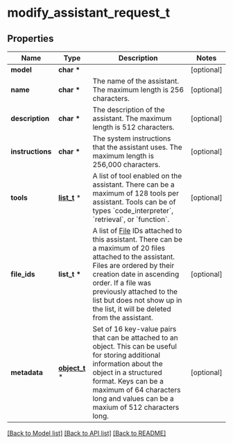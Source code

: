 # modify_assistant_request_t

## Properties
Name | Type | Description | Notes
------------ | ------------- | ------------- | -------------
**model** | **char \*** |  | [optional] 
**name** | **char \*** | The name of the assistant. The maximum length is 256 characters.  | [optional] 
**description** | **char \*** | The description of the assistant. The maximum length is 512 characters.  | [optional] 
**instructions** | **char \*** | The system instructions that the assistant uses. The maximum length is 256,000 characters.  | [optional] 
**tools** | [**list_t**](assistant_object_tools_inner.md) \* | A list of tool enabled on the assistant. There can be a maximum of 128 tools per assistant. Tools can be of types &#x60;code_interpreter&#x60;, &#x60;retrieval&#x60;, or &#x60;function&#x60;.  | [optional] 
**file_ids** | **list_t \*** | A list of [File](/docs/api-reference/files) IDs attached to this assistant. There can be a maximum of 20 files attached to the assistant. Files are ordered by their creation date in ascending order. If a file was previously attached to the list but does not show up in the list, it will be deleted from the assistant.  | [optional] 
**metadata** | [**object_t**](.md) \* | Set of 16 key-value pairs that can be attached to an object. This can be useful for storing additional information about the object in a structured format. Keys can be a maximum of 64 characters long and values can be a maxium of 512 characters long.  | [optional] 

[[Back to Model list]](../README.md#documentation-for-models) [[Back to API list]](../README.md#documentation-for-api-endpoints) [[Back to README]](../README.md)


